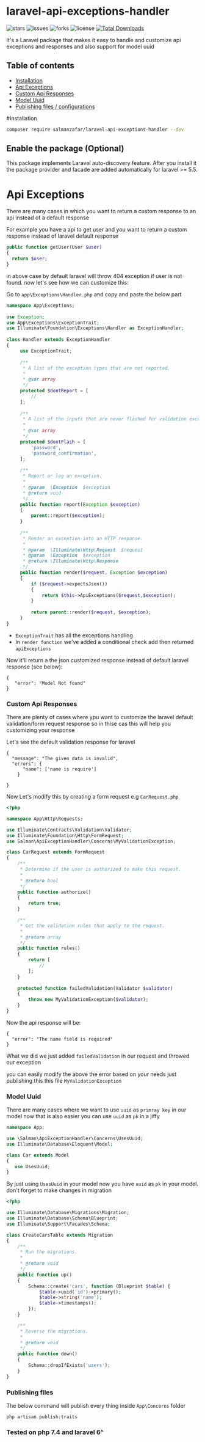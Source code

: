 # laravel-api-exceptions-handler

![stars](https://img.shields.io/github/stars/salmanzafar949/laravel-api-exceptions-handler)
![issues](https://img.shields.io/github/issues/salmanzafar949/laravel-api-exceptions-handler)
![forks](https://img.shields.io/github/forks/salmanzafar949/laravel-api-exceptions-handler)
![license](https://img.shields.io/github/license/salmanzafar949/laravel-api-exceptions-handler)
[![Total Downloads](https://img.shields.io/packagist/dt/salmanzafar/laravel-api-exceptions-handler?style=flat-square)](https://packagist.org/packages/salmanzafar/laravel-jwt-auto-installer)

It's a Laravel package that makes it easy to handle and customize api exceptions and responses and also support for model uuid

## Table of contents
* [Installation](#installation)
* [Api Exceptions](#api-exceptions)
* [Custom Api Responses](#custom-api-responses)
* [Model Uuid](#model-uuid)
* [Publishing files / configurations](#publishing-files)


#Installation
```bash
composer require salmanzafar/laravel-api-exceptions-handler --dev
```
## Enable the package (Optional)
This package implements Laravel auto-discovery feature. After you install it the package provider and facade are added automatically for laravel >= 5.5.

# Api Exceptions

There are many cases in which you want to return a custom response to an api instead of a default response

For example you have a api to get user and you want to return a custom response instead of laravel default response

```php
public function getUser(User $user)
{
  return $user;
}
```

in above case by default laravel will throw 404 exception if user is not found.
now let's see how we can customize this:

Go to `app\Exceptions\Handler.php` and copy and paste the below part

```php
namespace App\Exceptions;
 
use Exception;
use App\Exceptions\ExceptionTrait;
use Illuminate\Foundation\Exceptions\Handler as ExceptionHandler;
 
class Handler extends ExceptionHandler
{
     use ExceptionTrait;
 
     /**
      * A list of the exception types that are not reported.
      *
      * @var array
      */
     protected $dontReport = [
         //
     ];
 
     /**
      * A list of the inputs that are never flashed for validation exceptions.
      *
      * @var array
      */
     protected $dontFlash = [
         'password',
         'password_confirmation',
     ];
 
     /**
      * Report or log an exception.
      *
      * @param  \Exception  $exception
      * @return void
      */
     public function report(Exception $exception)
     {
         parent::report($exception);
     }
 
     /**
      * Render an exception into an HTTP response.
      *
      * @param  \Illuminate\Http\Request  $request
      * @param  \Exception  $exception
      * @return \Illuminate\Http\Response
      */
     public function render($request, Exception $exception)
     {
         if ($request->expectsJson())
         {
             return $this->ApiExceptions($request,$exception);
         }
 
         return parent::render($request, $exception);
     }
}
```

  - `ExceptionTrait` has all the exceptions handling
  - In `render function` we've added a conditional check add then returned `apiExceptions`

Now it'll return a the json customized response instead of default laravel response (see below):

```json5
{
   "error": "Model Not found"
}
```

### Custom Api Responses

There are plenty of cases where ypu want to customize the laravel default validation/form request response so in thise cas this will help you customizing your response

Let's see the default validation response for laravel

```json5
{
  "message": "The given data is invalid",
  "errors": {
      "name": ['name is require']
    }

}
```

Now Let's modify this by creating a form request e.g `CarRequest.php`

```php
<?php

namespace App\Http\Requests;

use Illuminate\Contracts\Validation\Validator;
use Illuminate\Foundation\Http\FormRequest;
use Salman\ApiExceptionHandler\Concerns\MyValidationException;

class CarRequest extends FormRequest
{
    /**
     * Determine if the user is authorized to make this request.
     *
     * @return bool
     */
    public function authorize()
    {
        return true;
    }

    /**
     * Get the validation rules that apply to the request.
     *
     * @return array
     */
    public function rules()
    {
        return [
            //
        ];
    }
    
    protected function failedValidation(Validator $validator)
    {
        throw new MyValidationException($validator);
    }
}
```

Now the api response will be:

```json5
{
  "error": "The name field is required"
}
```
What we did we just added `failedValidation` in our request and throwed our exception

you can easily modify the above the error based on your needs just publishing this this file ``MyValidationException``

### Model Uuid

There are many cases where we want to use `uuid` as `primray key` in our model now that is also easier you can use `uuid` as `pk` in a jiffy

```php
namespace App;

use \Salman\ApiExceptionHandler\Concerns\UsesUuid;
use Illuminate\Database\Eloquent\Model;

class Car extends Model
{
   use UsesUuid;
}
``` 
By just using `UsesUuid` in your model now you have `uuid` as `pk` in your model. don't forget to make changes in migration

```php
<?php

use Illuminate\Database\Migrations\Migration;
use Illuminate\Database\Schema\Blueprint;
use Illuminate\Support\Facades\Schema;

class CreateCarsTable extends Migration
{
    /**
     * Run the migrations.
     *
     * @return void
     */
    public function up()
    {
        Schema::create('cars', function (Blueprint $table) {
            $table->uuid('id')->primary();            
            $table->string('name');
            $table->timestamps();
        });
    }

    /**
     * Reverse the migrations.
     *
     * @return void
     */
    public function down()
    {
        Schema::dropIfExists('users');
    }
}

```

### Publishing files
The below command will publish every thing inside `App\Concerns` folder

```php artisan publish:traits```

### Tested on php 7.4 and laravel 6^
